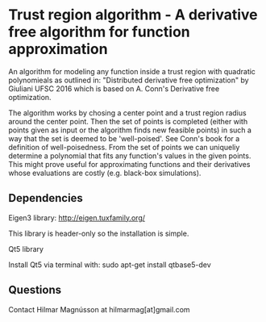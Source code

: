Trust region algorithm - A derivative free algorithm for function approximation
=========================================

An algorithm for modeling any function inside a trust region with quadratic polynomieals as outlined in: "Distributed derivative free optimization" by Giuliani UFSC 2016 which is based on A. Conn's Derivative free optimization.

The algorithm works by chosing a center point and a trust region radius around the center point. Then the set of points is completed (either with points given as input or the algorithm finds new feasible points) in such a way that the set is deemed to be 'well-poised'. See Conn's book for a definition of well-poisedness. From the set of points we can uniqueliy determine a polynomial that fits any function's values in the given points. This might prove useful for approximating functions and their derivatives whose evaluations are costly (e.g. black-box simulations).

Dependencies
------------

Eigen3 library: http://eigen.tuxfamily.org/

This library is header-only so the installation is simple.

Qt5 library

Install Qt5 via terminal with:
sudo apt-get install qtbase5-dev


Questions
---------

Contact Hilmar Magnússon at hilmarmag[at]gmail.com